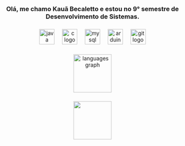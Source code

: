 <br clear="both">

<h3 align="center">Olá, me chamo Kauã Becaletto e estou no 9° semestre de Desenvolvimento de Sistemas.</h3>

###

<div align="center">
  <img src="https://cdn.jsdelivr.net/gh/devicons/devicon/icons/java/java-original.svg" height="40" alt="java logo"  />
  <img width="12" />
  <img src="https://cdn.jsdelivr.net/gh/devicons/devicon/icons/c/c-original.svg" height="40" alt="c logo"  />
  <img width="12" />
  <img src="https://cdn.jsdelivr.net/gh/devicons/devicon/icons/mysql/mysql-original.svg" height="40" alt="mysql logo"  />
  <img width="12" />
  <img src="https://cdn.jsdelivr.net/gh/devicons/devicon/icons/arduino/arduino-original.svg" height="40" alt="arduino logo"  />
  <img width="12" />
  <img src="https://cdn.jsdelivr.net/gh/devicons/devicon/icons/git/git-original.svg" height="40" alt="git logo"  />
</div>

###


###

<div align="center">
  <img src="https://github-readme-stats.vercel.app/api/top-langs?username=becaletto&locale=en&hide_title=false&layout=compact&card_width=320&langs_count=5&theme=dark&hide_border=false&order=2" height="100" alt="languages graph"  />
</div>

###

<div align="center">
  <img height="100" src="https://www.unicamp.br/unicamp/sites/default/files/styles/large/public/Logo_Unicamp__0.jpg?itok=sO9EjTTS"  />
</div>

###
